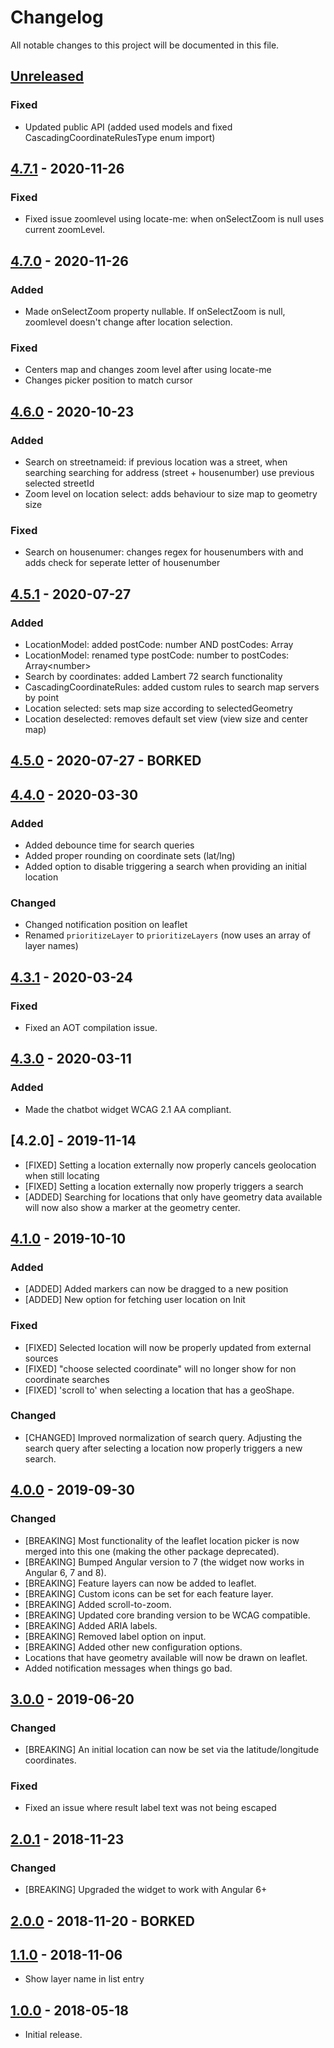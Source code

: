 # Changelog

All notable changes to this project will be documented in this file.

## [Unreleased]

### Fixed
- Updated public API (added used models and fixed CascadingCoordinateRulesType enum import)

<!--
"### Added" for new features.
"### Changed" for changes in existing functionality.
"### Deprecated" for soon-to-be removed features.
"### Removed" for now removed features.
"### Fixed" for any bug fixes.
"### Security" in case of vulnerabilities.
-->

## [4.7.1] - 2020-11-26

### Fixed
- Fixed issue zoomlevel using locate-me: when onSelectZoom is null uses current zoomLevel.


## [4.7.0] - 2020-11-26

### Added
- Made onSelectZoom property nullable. If onSelectZoom is null, zoomlevel doesn't change after location selection.

### Fixed
- Centers map and changes zoom level after using locate-me
- Changes picker position to match cursor


## [4.6.0] - 2020-10-23

### Added
- Search on streetnameid: if previous location was a street, when searching searching for address (street + housenumber) use previous selected streetId
- Zoom level on location select: adds behaviour to size map to geometry size

### Fixed
- Search on housenumer: changes regex for housenumbers with and adds check for seperate letter of housenumber


## [4.5.1] - 2020-07-27

### Added
- LocationModel: added postCode: number AND postCodes: Array<number>
- LocationModel: renamed type postCode: number to postCodes: Array\<number>
- Search by coordinates: added Lambert 72 search functionality
- CascadingCoordinateRules: added custom rules to search map servers by point
- Location selected: sets map size according to selectedGeometry
- Location deselected: removes default set view (view size and center map)


## [4.5.0] - 2020-07-27 - BORKED


## [4.4.0] - 2020-03-30

### Added
- Added debounce time for search queries
- Added proper rounding on coordinate sets (lat/lng)
- Added option to disable triggering a search when providing an initial location

### Changed
- Changed notification position on leaflet
- Renamed `prioritizeLayer` to `prioritizeLayers` (now uses an array of layer names)


## [4.3.1] - 2020-03-24

### Fixed
- Fixed an AOT compilation issue.


## [4.3.0] - 2020-03-11

### Added
- Made the chatbot widget WCAG 2.1 AA compliant.


## [4.2.0] - 2019-11-14

- [FIXED] Setting a location externally now properly cancels geolocation when still locating
- [FIXED] Setting a location externally now properly triggers a search
- [ADDED] Searching for locations that only have geometry data available will now also show a marker at the geometry center.


## [4.1.0] - 2019-10-10

### Added
- [ADDED] Added markers can now be dragged to a new position
- [ADDED] New option for fetching user location on Init

### Fixed
- [FIXED] Selected location will now be properly updated from external sources
- [FIXED] "choose selected coordinate" will no longer show for non coordinate searches
- [FIXED] 'scroll to' when selecting a location that has a geoShape.

### Changed
- [CHANGED] Improved normalization of search query. Adjusting the search query after selecting a location now properly triggers a new search.


## [4.0.0] - 2019-09-30

### Changed
- [BREAKING] Most functionality of the leaflet location picker is now merged into this one (making the other package deprecated).
- [BREAKING] Bumped Angular version to 7 (the widget now works in Angular 6, 7 and 8).
- [BREAKING] Feature layers can now be added to leaflet.
- [BREAKING] Custom icons can be set for each feature layer.
- [BREAKING] Added scroll-to-zoom.
- [BREAKING] Updated core branding version to be WCAG compatible.
- [BREAKING] Added ARIA labels.
- [BREAKING] Removed label option on input.
- [BREAKING] Added other new configuration options.
- Locations that have geometry available will now be drawn on leaflet.
- Added notification messages when things go bad.


## [3.0.0] - 2019-06-20

### Changed
- [BREAKING] An initial location can now be set via the latitude/longitude coordinates.

### Fixed
- Fixed an issue where result label text was not being escaped


## [2.0.1] - 2018-11-23

### Changed
- [BREAKING] Upgraded the widget to work with Angular 6+


## [2.0.0] - 2018-11-20 - BORKED


## [1.1.0] - 2018-11-06

- Show layer name in list entry

## [1.0.0] - 2018-05-18

- Initial release.

[Unreleased]: https://github.com/digipolisantwerp/location-picker_widget_angular/compare/v4.7.1...HEAD
[4.7.1]: https://github.com/digipolisantwerp/location-picker_widget_angular/compare/v4.7.0...v4.7.1
[4.7.0]: https://github.com/digipolisantwerp/location-picker_widget_angular/compare/v4.6.0...v4.7.0
[4.6.0]: https://github.com/digipolisantwerp/location-picker_widget_angular/compare/v4.5.1...v4.6.0
[4.5.1]: https://github.com/digipolisantwerp/location-picker_widget_angular/compare/v4.5.0...v4.5.1
[4.5.0]: https://github.com/digipolisantwerp/location-picker_widget_angular/compare/v4.4.0...v4.5.0
[4.4.0]: https://github.com/digipolisantwerp/location-picker_widget_angular/compare/v4.3.1...v4.4.0
[4.3.1]: https://github.com/digipolisantwerp/location-picker_widget_angular/compare/v4.3.0...v4.3.1
[4.3.0]: https://github.com/digipolisantwerp/location-picker_widget_angular/compare/v4.2.0...v4.3.0
[4.1.0]: https://github.com/digipolisantwerp/location-picker_widget_angular/compare/v4.0.0...v4.1.0
[4.0.0]: https://github.com/digipolisantwerp/location-picker_widget_angular/compare/v3.0.0...v4.0.0
[3.0.0]: https://github.com/digipolisantwerp/location-picker_widget_angular/compare/v2.0.1...v3.0.0
[2.0.1]: https://github.com/digipolisantwerp/location-picker_widget_angular/compare/v2.0.0...v2.0.1
[2.0.0]: https://github.com/digipolisantwerp/location-picker_widget_angular/compare/v1.1.0...v2.0.0
[1.1.0]: https://github.com/digipolisantwerp/location-picker_widget_angular/compare/v1.0.0...v1.1.0
[1.0.0]: https://github.com/digipolisantwerp/location-picker_widget_angular/compare/v0.0.1...v1.0.0
